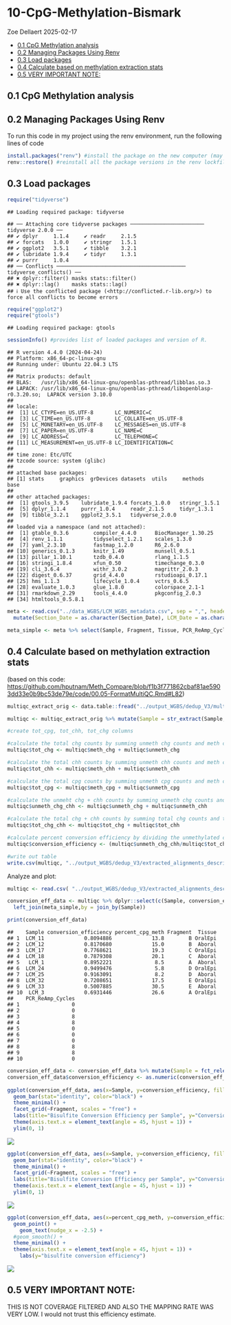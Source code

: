 10-CpG-Methylation-Bismark
================
Zoe Dellaert
2025-02-17

- [0.1 CpG Methylation analysis](#01-cpg-methylation-analysis)
- [0.2 Managing Packages Using Renv](#02-managing-packages-using-renv)
- [0.3 Load packages](#03-load-packages)
- [0.4 Calculate based on methylation extraction
  stats](#04-calculate-based-on-methylation-extraction-stats)
- [0.5 VERY IMPORTANT NOTE:](#05-very-important-note)

## 0.1 CpG Methylation analysis

## 0.2 Managing Packages Using Renv

To run this code in my project using the renv environment, run the
following lines of code

``` r
install.packages("renv") #install the package on the new computer (may not be necessary if renv bootstraps itself as expected)
renv::restore() #reinstall all the package versions in the renv lockfile
```

## 0.3 Load packages

``` r
require("tidyverse")
```

    ## Loading required package: tidyverse

    ## ── Attaching core tidyverse packages ──────────────────────── tidyverse 2.0.0 ──
    ## ✔ dplyr     1.1.4     ✔ readr     2.1.5
    ## ✔ forcats   1.0.0     ✔ stringr   1.5.1
    ## ✔ ggplot2   3.5.1     ✔ tibble    3.2.1
    ## ✔ lubridate 1.9.4     ✔ tidyr     1.3.1
    ## ✔ purrr     1.0.4     
    ## ── Conflicts ────────────────────────────────────────── tidyverse_conflicts() ──
    ## ✖ dplyr::filter() masks stats::filter()
    ## ✖ dplyr::lag()    masks stats::lag()
    ## ℹ Use the conflicted package (<http://conflicted.r-lib.org/>) to force all conflicts to become errors

``` r
require("ggplot2")
require("gtools")
```

    ## Loading required package: gtools

``` r
sessionInfo() #provides list of loaded packages and version of R.
```

    ## R version 4.4.0 (2024-04-24)
    ## Platform: x86_64-pc-linux-gnu
    ## Running under: Ubuntu 22.04.3 LTS
    ## 
    ## Matrix products: default
    ## BLAS:   /usr/lib/x86_64-linux-gnu/openblas-pthread/libblas.so.3 
    ## LAPACK: /usr/lib/x86_64-linux-gnu/openblas-pthread/libopenblasp-r0.3.20.so;  LAPACK version 3.10.0
    ## 
    ## locale:
    ##  [1] LC_CTYPE=en_US.UTF-8       LC_NUMERIC=C              
    ##  [3] LC_TIME=en_US.UTF-8        LC_COLLATE=en_US.UTF-8    
    ##  [5] LC_MONETARY=en_US.UTF-8    LC_MESSAGES=en_US.UTF-8   
    ##  [7] LC_PAPER=en_US.UTF-8       LC_NAME=C                 
    ##  [9] LC_ADDRESS=C               LC_TELEPHONE=C            
    ## [11] LC_MEASUREMENT=en_US.UTF-8 LC_IDENTIFICATION=C       
    ## 
    ## time zone: Etc/UTC
    ## tzcode source: system (glibc)
    ## 
    ## attached base packages:
    ## [1] stats     graphics  grDevices datasets  utils     methods   base     
    ## 
    ## other attached packages:
    ##  [1] gtools_3.9.5    lubridate_1.9.4 forcats_1.0.0   stringr_1.5.1  
    ##  [5] dplyr_1.1.4     purrr_1.0.4     readr_2.1.5     tidyr_1.3.1    
    ##  [9] tibble_3.2.1    ggplot2_3.5.1   tidyverse_2.0.0
    ## 
    ## loaded via a namespace (and not attached):
    ##  [1] gtable_0.3.6        compiler_4.4.0      BiocManager_1.30.25
    ##  [4] renv_1.1.1          tidyselect_1.2.1    scales_1.3.0       
    ##  [7] yaml_2.3.10         fastmap_1.2.0       R6_2.6.0           
    ## [10] generics_0.1.3      knitr_1.49          munsell_0.5.1      
    ## [13] pillar_1.10.1       tzdb_0.4.0          rlang_1.1.5        
    ## [16] stringi_1.8.4       xfun_0.50           timechange_0.3.0   
    ## [19] cli_3.6.4           withr_3.0.2         magrittr_2.0.3     
    ## [22] digest_0.6.37       grid_4.4.0          rstudioapi_0.17.1  
    ## [25] hms_1.1.3           lifecycle_1.0.4     vctrs_0.6.5        
    ## [28] evaluate_1.0.3      glue_1.8.0          colorspace_2.1-1   
    ## [31] rmarkdown_2.29      tools_4.4.0         pkgconfig_2.0.3    
    ## [34] htmltools_0.5.8.1

``` r
meta <- read.csv("../data_WGBS/LCM_WGBS_metadata.csv", sep = ",", header = TRUE) %>%
  mutate(Section_Date = as.character(Section_Date), LCM_Date = as.character(LCM_Date),DNA_Extraction_Date = as.character(DNA_Extraction_Date))

meta_simple <- meta %>% select(Sample, Fragment, Tissue, PCR_ReAmp_Cycles)
```

## 0.4 Calculate based on methylation extraction stats

(based on this code:
<https://github.com/hputnam/Meth_Compare/blob/f1b3f771862cbaf81ae5903dd33e0b9bc53de79e/code/00.05-FormatMultiQC.Rmd#L82>)

``` r
multiqc_extract_orig <- data.table::fread("../output_WGBS/dedup_V3/multiqc_data/multiqc_bismark_methextract.txt", header = TRUE, sep = "\t", stringsAsFactors = FALSE)

multiqc <- multiqc_extract_orig %>% mutate(Sample = str_extract(Sample, "LCM_\\d+"))

#create tot_cpg, tot_chh, tot_chg columns

#calculate the total chg counts by summing unmeth chg counts and meth chg counts
multiqc$tot_chg <- multiqc$meth_chg + multiqc$unmeth_chg

#calculate the total chh counts by summing unmeth chh counts and meth chh counts
multiqc$tot_chh <- multiqc$meth_chh + multiqc$unmeth_chh

#calculate the total cpg counts by summing unmeth cpg counts and meth cpg counts
multiqc$tot_cpg <- multiqc$meth_cpg + multiqc$unmeth_cpg

#calculate the unmeht chg + chh counts by summing unmeth chg counts and unmeth chh counts
multiqc$unmeth_chg_chh <- multiqc$unmeth_chg + multiqc$unmeth_chh

#calculate the total chg + chh counts by summing total chg counts and total chh counts
multiqc$tot_chg_chh <- multiqc$tot_chg + multiqc$tot_chh

#calculate percent conversion efficiency by dividing the unmethylated chg + chh counts by the total (meth + unmeth) chg + chh counts
multiqc$conversion_efficiency <- (multiqc$unmeth_chg_chh/multiqc$tot_chg_chh)

#write out table
write.csv(multiqc, "../output_WGBS/dedup_V3/extracted_alignments_descriptive_stats.csv", row.names = FALSE, quote = FALSE)
```

Analyze and plot:

``` r
multiqc <- read.csv( "../output_WGBS/dedup_V3/extracted_alignments_descriptive_stats.csv", sep = ",", header = TRUE) 

conversion_eff_data <- multiqc %>% dplyr::select(c(Sample, conversion_efficiency,percent_cpg_meth)) %>%
  left_join(meta_simple,by = join_by(Sample)) 

print(conversion_eff_data)
```

    ##    Sample conversion_efficiency percent_cpg_meth Fragment  Tissue
    ## 1  LCM_11             0.8094886             13.8        B OralEpi
    ## 2  LCM_12             0.8170680             15.0        B  Aboral
    ## 3  LCM_17             0.7768621             19.3        C OralEpi
    ## 4  LCM_18             0.7879308             20.1        C  Aboral
    ## 5   LCM_1             0.8952221              8.5        A  Aboral
    ## 6  LCM_24             0.9499476              5.8        D OralEpi
    ## 7  LCM_25             0.9163091              8.2        D  Aboral
    ## 8  LCM_32             0.7208651             17.5        E OralEpi
    ## 9  LCM_33             0.5007885             30.5        E  Aboral
    ## 10  LCM_3             0.6931446             26.6        A OralEpi
    ##    PCR_ReAmp_Cycles
    ## 1                 0
    ## 2                 0
    ## 3                 8
    ## 4                 8
    ## 5                 0
    ## 6                 0
    ## 7                 0
    ## 8                 8
    ## 9                 8
    ## 10                0

``` r
conversion_eff_data <- conversion_eff_data %>% mutate(Sample = fct_relevel(Sample, conversion_eff_data$Sample[mixedorder(conversion_eff_data$Sample)])) 
conversion_eff_data$conversion_efficiency <- as.numeric(conversion_eff_data$conversion_efficiency)
  
ggplot(conversion_eff_data, aes(x=Sample, y=conversion_efficiency, fill=Tissue)) +
  geom_bar(stat="identity", color="black") +
  theme_minimal() +
  facet_grid(~Fragment, scales = "free") +
  labs(title="Bisulfite Conversion Efficiency per Sample", y="Conversion Efficiency", x="Sample") +
  theme(axis.text.x = element_text(angle = 45, hjust = 1)) +
  ylim(0, 1) 
```

![](10-CpG-Methylation-bismark_files/figure-gfm/unnamed-chunk-4-1.png)<!-- -->

``` r
ggplot(conversion_eff_data, aes(x=Sample, y=conversion_efficiency, fill=PCR_ReAmp_Cycles)) +
  geom_bar(stat="identity", color="black") +
  theme_minimal() +
  facet_grid(~Fragment, scales = "free") +
  labs(title="Bisulfite Conversion Efficiency per Sample", y="Conversion Efficiency", x="Sample") +
  theme(axis.text.x = element_text(angle = 45, hjust = 1)) +
  ylim(0, 1) 
```

![](10-CpG-Methylation-bismark_files/figure-gfm/unnamed-chunk-4-2.png)<!-- -->

``` r
ggplot(conversion_eff_data, aes(x=percent_cpg_meth, y=conversion_efficiency, color=Fragment, label=Sample)) +
  geom_point() +
    geom_text(nudge_x = -2.5) + 
  #geom_smooth() +
  theme_minimal() +
  theme(axis.text.x = element_text(angle = 45, hjust = 1)) +
    labs(y="bisulfite conversion efficiency")
```

![](10-CpG-Methylation-bismark_files/figure-gfm/unnamed-chunk-4-3.png)<!-- -->

## 0.5 VERY IMPORTANT NOTE:

THIS IS NOT COVERAGE FILTERED AND ALSO THE MAPPING RATE WAS VERY LOW. I
would not trust this efficiency estimate.
